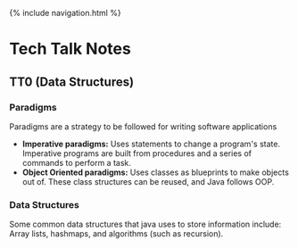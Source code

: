 {% include navigation.html %}

# Tech Talk Notes

## TT0 (Data Structures)
### Paradigms
Paradigms are a strategy to be followed for writing software applications
 - **Imperative paradigms:** Uses statements to change a program's state. Imperative programs are built from procedures and a series of commands to perform a task.
 - **Object Oriented paradigms:** Uses classes as blueprints to make objects out of. These class structures can be reused, and Java follows OOP.

### Data Structures
Some common data structures that java uses to store information include: Array lists, hashmaps, and algorithms (such as recursion).

